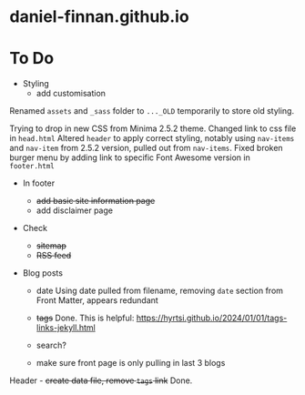 # daniel-finnan.github.io

# To Do

- Styling
    - add customisation

Renamed `assets` and `_sass` folder to `..._OLD` temporarily to store old styling.

Trying to drop in new CSS from Minima 2.5.2 theme.
Changed link to css file in `head.html`
Altered `header` to apply correct styling, notably using `nav-items` and `nav-item` from 2.5.2 version, pulled out from `nav-items`.
Fixed broken burger menu by adding link to specific Font Awesome version in `footer.html`


- In footer
    - ~~add basic site information page~~
    - add disclaimer page

- Check
    - ~~sitemap~~
    - ~~RSS feed~~

- Blog posts
    - date
        Using date pulled from filename, removing `date` section from Front Matter, appears redundant

    - ~~tags~~ Done. This is helpful: https://hyrtsi.github.io/2024/01/01/tags-links-jekyll.html
    - search?
    - make sure front page is only pulling in last 3 blogs

Header
    - ~~create data file, remove `tags` link~~ Done.